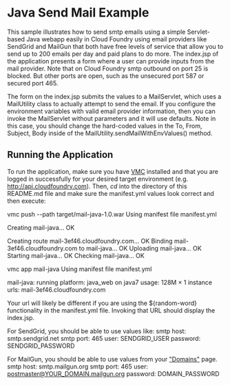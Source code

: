 Java Send Mail Example
=================

This sample illustrates how to send smtp emails using a simple Servlet-based Java webapp easily in Cloud Foundry using email providers like SendGrid and MailGun that both have free levels of service that allow you to send up to 200 emails per day and paid plans to do more. The index.jsp of the application presents a form where a user can provide inputs from the mail provider. Note that on Cloud Foundry smtp outbound on port 25 is blocked. But other ports are open, such as the unsecured port 587 or secured port 465.

The form on the index.jsp submits the values to a MailServlet, which uses a MailUtility class to actually attempt to send the email. If you configure the environment variables with valid email provider information, then you can invoke the MailServlet without parameters and it will use defaults. Note in this case, you should change the hard-coded values in the To, From, Subject, Body inside of the MailUtility.sendMailWithEnvValues() method.

Running the Application
-----------------------

To run the application, make sure you have [VMC](http://docs.cloudfoundry.com/tools/vmc/installing-vmc.html "VMC")
installed and that you are logged in successfully for your desired target environment (e.g. http://api.cloudfoundry.com).
Then, *cd* into the directory of this README.md file and make sure the manifest.yml values look correct and then execute:

vmc push --path target/mail-java-1.0.war 
Using manifest file manifest.yml

Creating mail-java... OK

Creating route mail-3ef46.cloudfoundry.com... OK
Binding mail-3ef46.cloudfoundry.com to mail-java... OK
Uploading mail-java... OK
Starting mail-java... OK
Checking mail-java... OK

vmc app mail-java
Using manifest file manifest.yml

mail-java: running
  platform: java_web on java7
  usage: 128M × 1 instance
  urls: mail-3ef46.cloudfoundry.com

Your url will likely be different if you are using the ${random-word} functionality in the manifest.yml file. Invoking that URL should display the index.jsp.

For SendGrid, you should be able to use values like:
smtp host: smtp.sendgrid.net
smtp port: 465
user: SENDGRID_USER
password: SENDGRID_PASSWORD

For MailGun, you should be able to use values from your ["Domains"](https://mailgun.net/cp/domains "Domains") page.
smtp host: smtp.mailgun.org
smtp port: 465
user: postmaster@YOUR_DOMAIN.mailgun.org
password: DOMAIN_PASSWORD


